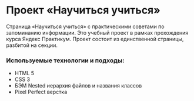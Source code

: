 # Проект «Научиться учиться» 

Страница «Научиться учиться» с практическими советами по запоминанию информации.
Это учебный проект в рамках прохождения курса Яндекс Практикум. Проект состоит из единственной страницы, разбитой на секции.

### Используемые технологии и подходы: 
- HTML 5 
- CSS 3
- БЭМ Nested иерархия файлов и названия классов
- Pixel Perfect верстка
